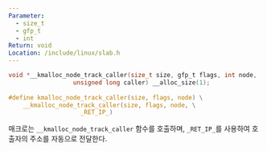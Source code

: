 ```yaml
---
Parameter:
  - size_t
  - gfp_t
  - int
Return: void
Location: /include/linux/slab.h
---
```


```c title=kmalloc_node_track_caller()
void *__kmalloc_node_track_caller(size_t size, gfp_t flags, int node,
				  unsigned long caller) __alloc_size(1);
				  
#define kmalloc_node_track_caller(size, flags, node) \
	__kmalloc_node_track_caller(size, flags, node, \
				    _RET_IP_)

```

매크로는 `__kmalloc_node_track_caller` 함수를 호출하며, `_RET_IP_`를 사용하여 호출자의 주소를 자동으로 전달한다.